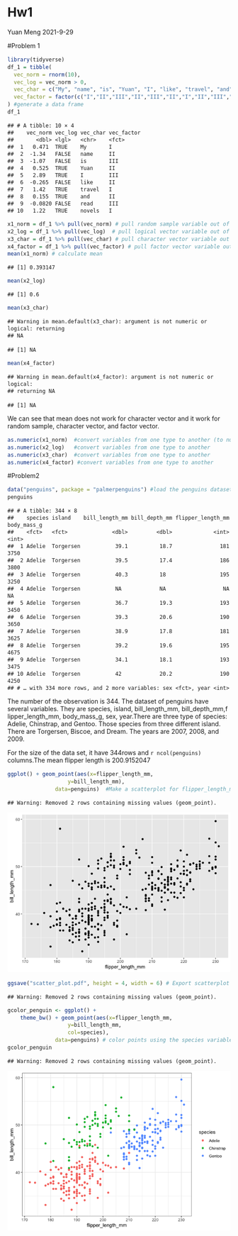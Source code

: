 Hw1
================
Yuan Meng
2021-9-29

\#Problem 1

``` r
library(tidyverse)
df_1 = tibble(
  vec_norm = rnorm(10),
  vec_log = vec_norm > 0,
  vec_char = c("My", "name", "is", "Yuan", "I", "like", "travel", "and", "read", "novels"),
  vec_factor = factor(c("I","II","III","II","III","II","I","II","III","I"))
) #generate a data frame
df_1
```

    ## # A tibble: 10 × 4
    ##    vec_norm vec_log vec_char vec_factor
    ##       <dbl> <lgl>   <chr>    <fct>     
    ##  1   0.471  TRUE    My       I         
    ##  2  -1.34   FALSE   name     II        
    ##  3  -1.07   FALSE   is       III       
    ##  4   0.525  TRUE    Yuan     II        
    ##  5   2.89   TRUE    I        III       
    ##  6  -0.265  FALSE   like     II        
    ##  7   1.42   TRUE    travel   I         
    ##  8   0.155  TRUE    and      II        
    ##  9  -0.0820 FALSE   read     III       
    ## 10   1.22   TRUE    novels   I

``` r
x1_norm = df_1 %>% pull(vec_norm) # pull random sample variable out of the dataframe
x2_log = df_1 %>% pull(vec_log)  # pull logical vector variable out of the dataframe
x3_char = df_1 %>% pull(vec_char) # pull character vector variable out of the dataframe
x4_factor = df_1 %>% pull(vec_factor) # pull factor vector variable out of the dataframe
mean(x1_norm) # calculate mean
```

    ## [1] 0.393147

``` r
mean(x2_log)
```

    ## [1] 0.6

``` r
mean(x3_char)
```

    ## Warning in mean.default(x3_char): argument is not numeric or logical: returning
    ## NA

    ## [1] NA

``` r
mean(x4_factor)
```

    ## Warning in mean.default(x4_factor): argument is not numeric or logical:
    ## returning NA

    ## [1] NA

We can see that mean does not work for character vector and it work for
random sample, character vector, and factor vector.

``` r
as.numeric(x1_norm)  #convert variables from one type to another (to numerical type)
as.numeric(x2_log)   #convert variables from one type to another
as.numeric(x3_char)  #convert variables from one type to another
as.numeric(x4_factor) #convert variables from one type to another
```

\#Problem2

``` r
data("penguins", package = "palmerpenguins") #load the penguins dataset
penguins
```

    ## # A tibble: 344 × 8
    ##    species island    bill_length_mm bill_depth_mm flipper_length_mm body_mass_g
    ##    <fct>   <fct>              <dbl>         <dbl>             <int>       <int>
    ##  1 Adelie  Torgersen           39.1          18.7               181        3750
    ##  2 Adelie  Torgersen           39.5          17.4               186        3800
    ##  3 Adelie  Torgersen           40.3          18                 195        3250
    ##  4 Adelie  Torgersen           NA            NA                  NA          NA
    ##  5 Adelie  Torgersen           36.7          19.3               193        3450
    ##  6 Adelie  Torgersen           39.3          20.6               190        3650
    ##  7 Adelie  Torgersen           38.9          17.8               181        3625
    ##  8 Adelie  Torgersen           39.2          19.6               195        4675
    ##  9 Adelie  Torgersen           34.1          18.1               193        3475
    ## 10 Adelie  Torgersen           42            20.2               190        4250
    ## # … with 334 more rows, and 2 more variables: sex <fct>, year <int>

The number of the observation is 344. The dataset of penguins have
several variables. They are species, island, bill\_length\_mm,
bill\_depth\_mm,f lipper\_length\_mm, body\_mass\_g, sex, year.There are
three type of species: Adelie, Chinstrap, and Gentoo. Those species from
three different island. There are Torgersen, Biscoe, and Dream. The
years are 2007, 2008, and 2009.

For the size of the data set, it have 344rows and `r ncol(penguins)`
columns.The mean flipper length is 200.9152047

``` r
ggplot() + geom_point(aes(x=flipper_length_mm,
                   y=bill_length_mm),
               data=penguins)  #Make a scatterplot for flipper_length_mm vs bill_length_mm
```

    ## Warning: Removed 2 rows containing missing values (geom_point).

![](Hw1_files/figure-gfm/unnamed-chunk-5-1.png)<!-- -->

``` r
ggsave("scatter_plot.pdf", height = 4, width = 6) # Export scatterplot to project directory
```

    ## Warning: Removed 2 rows containing missing values (geom_point).

``` r
gcolor_penguin <- ggplot() + 
    theme_bw() + geom_point(aes(x=flipper_length_mm,
                   y=bill_length_mm,
                   col=species),
               data=penguins) # color points using the species variable
gcolor_penguin
```

    ## Warning: Removed 2 rows containing missing values (geom_point).

![](Hw1_files/figure-gfm/unnamed-chunk-6-1.png)<!-- -->
